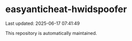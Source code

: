 # easyanticheat-hwidspoofer

Last updated: 2025-06-17 07:41:49

This repository is automatically maintained.
